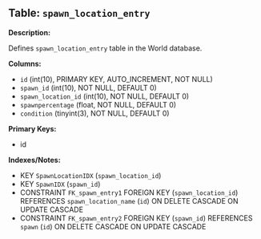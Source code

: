 ## Table: `spawn_location_entry`

**Description:**

Defines `spawn_location_entry` table in the World database.

**Columns:**
- `id` (int(10), PRIMARY KEY, AUTO_INCREMENT, NOT NULL)
- `spawn_id` (int(10), NOT NULL, DEFAULT 0)
- `spawn_location_id` (int(10), NOT NULL, DEFAULT 0)
- `spawnpercentage` (float, NOT NULL, DEFAULT 0)
- `condition` (tinyint(3), NOT NULL, DEFAULT 0)

**Primary Keys:**
- id

**Indexes/Notes:**
- KEY `SpawnLocationIDX` (`spawn_location_id`)
- KEY `SpawnIDX` (`spawn_id`)
- CONSTRAINT `FK_spawn_entry1` FOREIGN KEY (`spawn_location_id`) REFERENCES `spawn_location_name` (`id`) ON DELETE CASCADE ON UPDATE CASCADE
- CONSTRAINT `FK_spawn_entry2` FOREIGN KEY (`spawn_id`) REFERENCES `spawn` (`id`) ON DELETE CASCADE ON UPDATE CASCADE